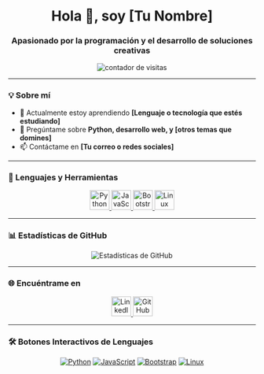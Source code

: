 <h1 align="center">Hola 👋, soy [Tu Nombre]</h1>
<h3 align="center">Apasionado por la programación y el desarrollo de soluciones creativas</h3>

<p align="center">
  <img src="https://komarev.com/ghpvc/?username=tu-usuario&label=Visitas%20al%20perfil&color=0e75b6&style=flat" alt="contador de visitas" />
</p>

---

### 💡 Sobre mí

- 🌱 Actualmente estoy aprendiendo **[Lenguaje o tecnología que estés estudiando]**  
- 💬 Pregúntame sobre **Python, desarrollo web, y [otros temas que domines]**  
- 📫 Contáctame en **[Tu correo o redes sociales]**  

---

### 🚀 Lenguajes y Herramientas

<p align="center">
  <a href="https://www.python.org/" target="_blank"> <img src="https://cdn.jsdelivr.net/gh/devicons/devicon/icons/python/python-original.svg" alt="Python" width="40" height="40"/> </a>
  <a href="https://developer.mozilla.org/en-US/docs/Web/JavaScript" target="_blank"> <img src="https://cdn.jsdelivr.net/gh/devicons/devicon/icons/javascript/javascript-original.svg" alt="JavaScript" width="40" height="40"/> </a>
  <a href="https://getbootstrap.com" target="_blank"> <img src="https://cdn.jsdelivr.net/gh/devicons/devicon/icons/bootstrap/bootstrap-original.svg" alt="Bootstrap" width="40" height="40"/> </a>
  <a href="https://www.linux.org/" target="_blank"> <img src="https://cdn.jsdelivr.net/gh/devicons/devicon/icons/linux/linux-original.svg" alt="Linux" width="40" height="40"/> </a>
</p>

---

### 📊 Estadísticas de GitHub

<p align="center">
  <img src="https://github-readme-stats.vercel.app/api?username=tu-usuario&show_icons=true&locale=es&theme=radical" alt="Estadísticas de GitHub" />
</p>

---

### 🌐 Encuéntrame en

<p align="center">
  <a href="https://www.linkedin.com/in/tu-perfil/" target="_blank"> <img src="https://cdn.jsdelivr.net/gh/devicons/devicon/icons/linkedin/linkedin-original.svg" alt="LinkedIn" width="40" height="40"/> </a>
  <a href="https://github.com/tu-usuario" target="_blank"> <img src="https://cdn.jsdelivr.net/gh/devicons/devicon/icons/github/github-original.svg" alt="GitHub" width="40" height="40"/> </a>
</p>

---

### 🛠️ Botones Interactivos de Lenguajes

<p align="center">
  <a href="https://www.python.org/" target="_blank"><img src="https://img.shields.io/badge/Python-3776AB?style=for-the-badge&logo=python&logoColor=white" alt="Python"/></a>
  <a href="https://developer.mozilla.org/en-US/docs/Web/JavaScript" target="_blank"><img src="https://img.shields.io/badge/JavaScript-F7DF1E?style=for-the-badge&logo=javascript&logoColor=black" alt="JavaScript"/></a>
  <a href="https://getbootstrap.com/" target="_blank"><img src="https://img.shields.io/badge/Bootstrap-7952B3?style=for-the-badge&logo=bootstrap&logoColor=white" alt="Bootstrap"/></a>
  <a href="https://www.linux.org/" target="_blank"><img src="https://img.shields.io/badge/Linux-FCC624?style=for-the-badge&logo=linux&logoColor=black" alt="Linux"/></a>
</p>
